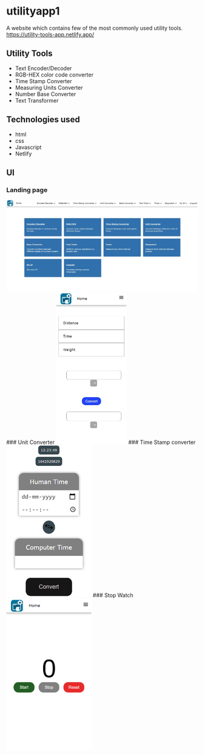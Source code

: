 # utilityapp1
A website which contains few of the most commonly used utility tools.<br/>
https://utility-tools-app.netlify.app/

## Utility Tools
- Text Encoder/Decoder
- RGB-HEX color code converter
- Time Stamp Converter
- Measuring Units Converter
- Number Base Converter
- Text Transformer

## Technologies used
- html
- css
- Javascript
- Netlify

## UI
### Landing page
<img src="./readmeimages/ua-ss1.jpg" />
### Unit Converter
<img src="./readmeimages/ua-ss3.jpg" height="400px"/>
### Time Stamp converter
<img src="./readmeimages/ua-ss3.png" height="400px" />
### Stop Watch
<img src="./readmeimages/ua-ss4.png" height="400px" />
